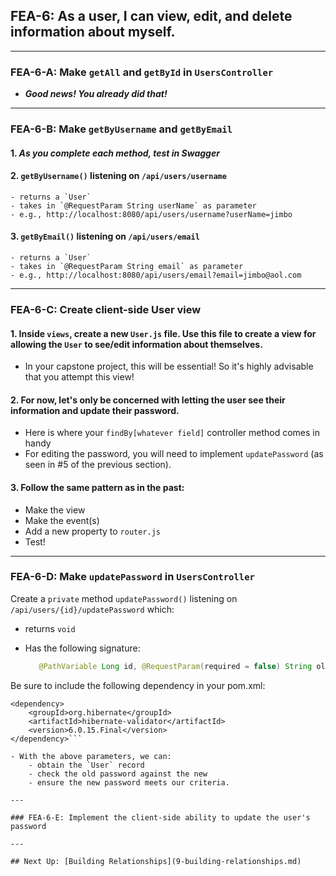 ## FEA-6: As a user, I can view, edit, and delete information about myself.

---
### FEA-6-A: Make `getAll` and `getById` in `UsersController`
- ***Good news! You already did that!***
---
### FEA-6-B: Make `getByUsername` and `getByEmail`
#### 1. ***As you complete each method, test in Swagger***


#### 2. `getByUsername()` listening on `/api/users/username`
    - returns a `User`
    - takes in `@RequestParam String userName` as parameter
    - e.g., http://localhost:8080/api/users/username?userName=jimbo


#### 3. `getByEmail()` listening on `/api/users/email`
    - returns a `User`
    - takes in `@RequestParam String email` as parameter
    - e.g., http://localhost:8080/api/users/email?email=jimbo@aol.com

---
### FEA-6-C: Create client-side User view

#### 1. Inside `views`, create a new `User.js` file. Use this file to create a view for allowing the `User` to see/edit information about themselves.
- In your capstone project, this will be essential! So it's highly advisable that you attempt this view!


#### 2. For now, let's only be concerned with letting the user see their information and update their password.
- Here is where your `findBy[whatever field]` controller method comes in handy
- For editing the password, you will need to implement `updatePassword` (as seen in #5 of the previous section).


#### 3. Follow the same pattern as in the past:
- Make the view
- Make the event(s)
- Add a new property to `router.js`
- Test!

---

### FEA-6-D: Make `updatePassword` in `UsersController`

Create a `private` method `updatePassword()` listening on `/api/users/{id}/updatePassword` which:

- returns `void`


- Has the following signature:
   ```JAVA
      @PathVariable Long id, @RequestParam(required = false) String oldPassword, @Valid @Size(min = 3) @RequestParam String newPassword
   ```
Be sure to include the following dependency in your pom.xml:
```
<dependency>
    <groupId>org.hibernate</groupId>
    <artifactId>hibernate-validator</artifactId>
    <version>6.0.15.Final</version>
</dependency>```

- With the above parameters, we can:
    - obtain the `User` record
    - check the old password against the new
    - ensure the new password meets our criteria.

---

### FEA-6-E: Implement the client-side ability to update the user's password

---

## Next Up: [Building Relationships](9-building-relationships.md)


